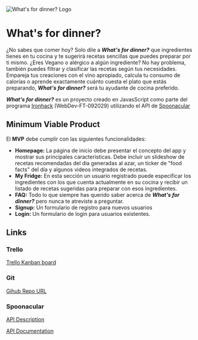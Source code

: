 ![What's for dinner? Logo](http://appstic.net/assets/img/logox150.png?raw=true)

# What's for dinner?

¿No sabes que comer hoy? Solo dile a ***What's for dinner?*** que ingredientes tienes en tu cocina y te sugerirá recetas sencillas que puedes preparar por ti mismo. ¿Eres Vegano o alérgico a algún ingrediente? No hay problema, también puedes filtrar y clasificar las recetas según tus necesidades. Empareja tus creaciones con el vino apropiado, calcula tu consumo de calorías o aprende exactamente cuánto cuesta el plato que estás preparando, ***What's for dinner?*** será tu ayudante de cocina preferido.

***What's for dinner?*** es un proyecto creado en JavasScript como parte del programa [Ironhack](https://www.ironhack.com/) (WebDev-FT-092029) utilizando el API de [Spoonacular](https://spoonacular.com/)

## Minimum Viable Product

El __MVP__ debe cumplir con las siguientes funcionalidades:

- __Homepage:__ La página de inicio debe presentar el concepto del app y mostrar sus principales caracteristicas. Debe incluir un slideshow de recetas recomendadas del día generadas al azar, un ticker de "food facts" del día y algunos videos integrados de recetas.
- __My Fridge:__ En esta sección un usuario registrado puede especificar los ingredientes con los que cuenta actualmente en su cocina y recibir un listado de recetas sugeridas para preparar con esos ingredientes.
- __FAQ:__ Todo lo que siempre has querido saber acerca de ***What's for dinner?*** pero nunca te atreviste a preguntar.
- __Signup:__ Un formulario de registro para nuevos usuarios
- __Login:__ Un formulario de login para usuarios existentes.


## Links

### Trello
[Trello Kanban board](https://trello.com/b/l3BabwRN/whats-for-dinner)

### Git
[Gihub Repo URL](https://github.com/fx2000/whats-for-dinner)

### Spoonacular
[API Description](https://spoonacular.com/application/frontend/downloads/spoonacular-api-slides.pdf)

[API Documentation](https://spoonacular.com/food-api/docs)
